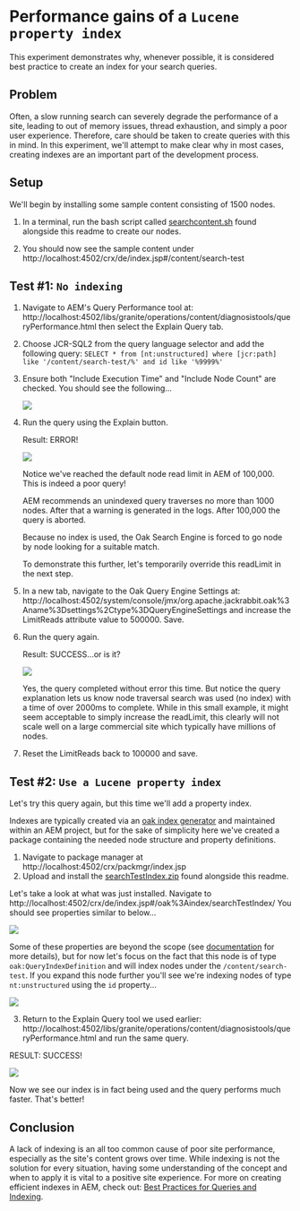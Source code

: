 # Performance gains of a `Lucene property index`

This experiment demonstrates why, whenever possible, it is considered best practice to create an index for your search queries.

## Problem

Often, a slow running search can severely degrade the performance of a site, leading to out of memory issues, thread exhaustion, and simply a poor user experience. 
Therefore, care should be taken to create queries with this in mind.  In this experiment, we'll attempt to make clear why in most cases, creating indexes are an important part of the development process.

## Setup
We'll begin by installing some sample content consisting of 1500 nodes.  

1. In a terminal, run the bash script called [searchcontent.sh](searchcontent.sh) found alongside this readme to create our nodes.

2. You should now see the sample content under http://localhost:4502/crx/de/index.jsp#/content/search-test


## Test #1: `No indexing`

1. Navigate to AEM's Query Performance tool at: http://localhost:4502/libs/granite/operations/content/diagnosistools/queryPerformance.html 
then select the Explain Query tab.

2. Choose JCR-SQL2 from the query language selector and add the following query:
    `SELECT * from [nt:unstructured] where [jcr:path] like '/content/search-test/%' and id like '%9999%'`
3. Ensure both "Include Execution Time" and "Include Node Count" are checked.  You should see the following...
    
    <img src="../img/explain-query-tool.png">


4.  Run the query using the Explain button.

    Result:  ERROR!
    
    <img src="../img/node-traversal-limit-error.png">

    Notice we've reached the default node read limit in AEM of 100,000.  This is indeed a poor query!  
    
    AEM recommends an unindexed query traverses no more than 1000 nodes.  After that a warning is generated in the logs.  After 100,000 the query is aborted.
    
    Because no index is used, the Oak Search Engine is forced to go node by node looking for a suitable match.
    
    To demonstrate this further, let's temporarily override this readLimit in the next step.
    
4.  In a new tab, navigate to the Oak Query Engine Settings at: http://localhost:4502/system/console/jmx/org.apache.jackrabbit.oak%3Aname%3Dsettings%2Ctype%3DQueryEngineSettings and increase the LimitReads attribute value to 500000.  Save.
    
5.  Run the query again.

    Result:  SUCCESS...or is it?
   
    <img src="../img/query-result-no-index.png">
    
    Yes, the query completed without error this time.  But notice the query explanation lets us know node traversal search was used (no index) with a time of over 2000ms to complete.
    While in this small example, it might seem acceptable to simply increase the readLimit, this clearly will not scale well
    on a large commercial site which typically have millions of nodes.
    
6.  Reset the LimitReads back to 100000 and save.

## Test #2: `Use a Lucene property index`
Let's try this query again, but this time we'll add a property index.  

Indexes are typically created via an [oak index generator](https://helpx.adobe.com/ca/experience-manager/kb/create-custom-oak-index.html) and maintained within an AEM project, but for the sake of simplicity here we've created a package containing
the needed node structure and property definitions.

1. Navigate to package manager at http://localhost:4502/crx/packmgr/index.jsp
2. Upload and install the [searchTestIndex.zip](searchTestIndex.zip) found alongside this readme.

Let's take a look at what was just installed.  Navigate to http://localhost:4502/crx/de/index.jsp#/oak%3Aindex/searchTestIndex/
You should see properties similar to below...

<img src="../img/search-test-index.png">

Some of these properties are beyond the scope (see [documentation](https://helpx.adobe.com/ca/experience-manager/6-3/sites/deploying/using/queries-and-indexing.html#Configuringtheindexes) for more details), but for now let's focus on the fact that this node is of type `oak:QueryIndexDefinition` and will index nodes under the `/content/search-test`.  If you expand this node further you'll see we're indexing nodes of type `nt:unstructured` using the `id` property...

<img src="../img/search-test-index-expanded.png">

3. Return to the Explain Query tool we used earlier: http://localhost:4502/libs/granite/operations/content/diagnosistools/queryPerformance.html
and run the same query.

RESULT:  SUCCESS!

<img src="../img/search-query-indexed.png">

Now we see our index is in fact being used and the query performs much faster.  That's better!

## Conclusion

A lack of indexing is an all too common cause of poor site performance, especially as the site's content grows over time.
While indexing is not the solution for every situation, having some understanding of the concept and when to apply it is vital to a positive site experience.
For more on creating efficient indexes in AEM, check out: [Best Practices for Queries and Indexing](https://helpx.adobe.com/experience-manager/6-3/sites/deploying/using/best-practices-for-queries-and-indexing.html#TipsforCreatingEfficientIndexes).

